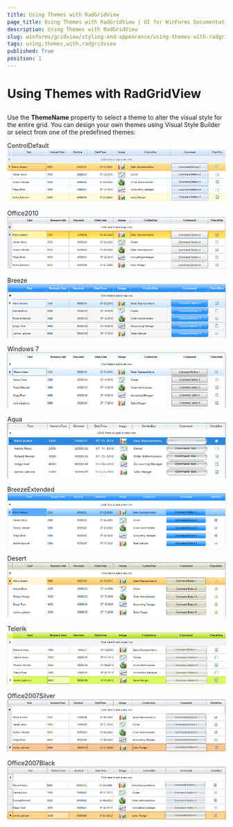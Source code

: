 ```yaml
---
title: Using Themes with RadGridView
page_title: Using Themes with RadGridView | UI for WinForms Documentation
description: Using Themes with RadGridView
slug: winforms/gridview/styling-and-appearance/using-themes-with-radgridview
tags: using,themes,with,radgridview
published: True
position: 1
---
```


# Using Themes with RadGridView



## 

Use the __ThemeName__ property to select a theme to alter the visual style for the entire grid. You can design your own themes using Visual Style Builder or select from one of the predefined themes: 

ControlDefault<br>![gridview-styling-and-appearance-using-themes-with-radgridview 001](images/gridview-styling-and-appearance-using-themes-with-radgridview001.png)

Office2010<br>![gridview-styling-and-appearance-using-themes-with-radgridview 002](images/gridview-styling-and-appearance-using-themes-with-radgridview002.png)

Breeze<br>![gridview-styling-and-appearance-using-themes-with-radgridview 003](images/gridview-styling-and-appearance-using-themes-with-radgridview003.png)

Windows 7<br>![gridview-styling-and-appearance-using-themes-with-radgridview 004](images/gridview-styling-and-appearance-using-themes-with-radgridview004.png)

Aqua<br>![gridview-styling-and-appearance-using-themes-with-radgridview 005](images/gridview-styling-and-appearance-using-themes-with-radgridview005.png)

BreezeExtended<br>![gridview-styling-and-appearance-using-themes-with-radgridview 006](images/gridview-styling-and-appearance-using-themes-with-radgridview006.png)

Desert<br>![gridview-styling-and-appearance-using-themes-with-radgridview 007](images/gridview-styling-and-appearance-using-themes-with-radgridview007.png)

Telerik<br>![gridview-styling-and-appearance-using-themes-with-radgridview 008](images/gridview-styling-and-appearance-using-themes-with-radgridview008.png)

Office2007Silver<br>![gridview-styling-and-appearance-using-themes-with-radgridview 009](images/gridview-styling-and-appearance-using-themes-with-radgridview009.png)

Office2007Black<br>![gridview-styling-and-appearance-using-themes-with-radgridview 010](images/gridview-styling-and-appearance-using-themes-with-radgridview010.png)
